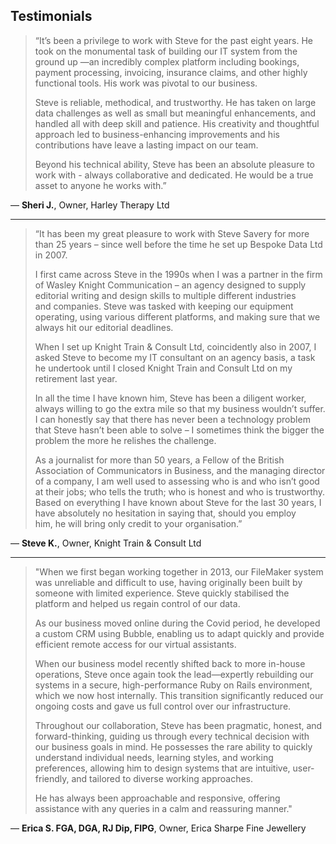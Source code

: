 ## Testimonials

> “It’s been a privilege to work with Steve for the past eight years. He took on the monumental task of building our IT system from the ground up —an incredibly complex platform including bookings, payment processing, invoicing, insurance claims, and other highly functional tools. His work was pivotal to our business.  
>   
> Steve is reliable, methodical, and trustworthy. He has taken on large data challenges as well as small but meaningful enhancements, and handled all with deep skill and patience. His creativity and thoughtful approach led to business-enhancing improvements and his contributions have leave a lasting impact on our team.  
>   
> Beyond his technical ability, Steve has been an absolute pleasure to work with - always collaborative and dedicated. He would be a true asset to anyone he works with.”

— **Sheri J.**, Owner, Harley Therapy Ltd

---
> “It has been my great pleasure to work with Steve Savery for more than 25 years – since well before the time he set up Bespoke Data Ltd in 2007.
> 
> I first came across Steve in the 1990s when I was a partner in the firm of Wasley Knight Communication – an agency designed to supply editorial writing and design skills to multiple different industries and companies. Steve was tasked with keeping our equipment operating, using various different platforms, and making sure that we always hit our editorial deadlines.
> 
> When I set up Knight Train & Consult Ltd, coincidently also in 2007, I asked Steve to become my IT consultant on an agency basis, a task he undertook until I closed Knight Train and Consult Ltd on my retirement last year.
> 
> In all the time I have known him, Steve has been a diligent worker, always willing to go the extra mile so that my business wouldn’t suffer. I can honestly say that there has never been a technology problem that Steve hasn’t been able to solve – I sometimes think the bigger the problem the more he relishes the challenge.
> 
> As a journalist for more than 50 years, a Fellow of the British Association of Communicators in Business, and the managing director of a company, I am well used to assessing who is and who isn’t good at their jobs; who tells the truth; who is honest and who is trustworthy. Based on everything I have known about Steve for the last 30 years, I have absolutely no hesitation in saying that, should you employ him, he will bring only credit to your organisation.”

— **Steve K.**, Owner, Knight Train & Consult Ltd

---
>"When we first began working together in 2013, our FileMaker system was unreliable and difficult to use, having originally been built by someone with limited experience. Steve quickly stabilised the platform and helped us regain control of our data.
>
>As our business moved online during the Covid period, he developed a custom CRM using Bubble, enabling us to adapt quickly and provide efficient remote access for our virtual assistants.
>
>When our business model recently shifted back to more in-house operations, Steve once again took the lead—expertly rebuilding our systems in a secure, high-performance Ruby on Rails environment, which we now host internally. This transition significantly reduced our ongoing costs and gave us full control over our infrastructure.
>
>Throughout our collaboration, Steve has been pragmatic, honest, and forward-thinking, guiding us through every technical decision with our business goals in mind. He possesses the rare ability to quickly understand individual needs, learning styles, and working preferences, allowing him to design systems that are intuitive, user-friendly, and tailored to diverse working approaches.
>
>He has always been approachable and responsive, offering assistance with any queries in a calm and reassuring manner."

— **Erica S. FGA, DGA, RJ Dip, FIPG**, Owner, Erica Sharpe Fine Jewellery